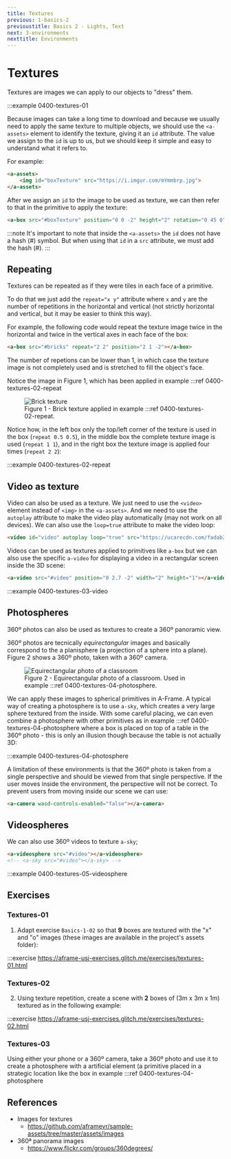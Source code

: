 ```yaml
---
title: Textures
previous: 1-basics-2
previoustitle: Basics 2 - Lights, Text
next: 3-environments
nexttitle: Environments
---
```


# Textures
Textures are images we can apply to our objects to "dress" them. 

:::example 0400-textures-01


Because images can take a long time to download and because we usually need to apply the same texture to multiple objects, we should use the `<a-assets>` element to identify the texture, giving it an `id` attribute. The value we assign to the `id` is up to us, but we should keep it simple and easy to understand what it refers to. 

For example:
```html
<a-assets>
    <img id="boxTexture" src="https://i.imgur.com/mYmmbrp.jpg">
</a-assets>
```

After we assign an `id` to the image to be used as texture, we can then refer to that in the primitive to apply the texture:

```html
<a-box src="#boxTexture" position="0 0 -2" height="2" rotation="0 45 0"></a-box>
```


:::note 
It's important to note that inside the `<a-assets>` the `id` does not have a hash (#) symbol. But when using that `id` in a `src` attribute, we must add the hash (#).
:::

## Repeating

Textures can be repeated as if they were tiles in each face of a primitive.

To do that we just add the `repeat="x y"` attribute where `x` and `y` are the number of repetitions in the horizontal and vertical (not strictly horizontal and vertical, but it may be easier to think this way).

For example, the following code would repeat the texture image twice in the horizontal and twice in the vertical axes in each face of the box:

```html
<a-box src="#bricks" repeat="2 2" position="2 1 -2"></a-box>
```

The number of repetions can be lower than 1, in which case the texture image is not completely used and is stretched to fill the object's face.

Notice the image in Figure 1, which has been applied in example :::ref 0400-textures-02-repeat
<figure>
    <img src="https://cdn.glitch.com/80978ab7-9db6-45ae-bc43-4fab16bdbb6e%2Fbrick_diffuse.jpg?1523874307941"
         alt="Brick texture">
    <figcaption>Figure 1 - Brick texture applied in example :::ref 0400-textures-02-repeat.</figcaption>
</figure>

Notice how, in the left box only the top/left corner of the texture is used in the box (`repeat 0.5 0.5`), in the middle box the complete texture image is used (`repeat 1 1`), and in the right box the texture image is applied four times (`repeat 2 2`):

:::example 0400-textures-02-repeat

## Video as texture

Video can also be used as a texture. We just need to use the `<video>` element instead of `<img>` in the `<a-assets>`. And we need to use the `autoplay` attribute to make the video play automatically (may not work on all devices). We can also use the `loop=true` attribute to make the video loop:

```html
<video id="video" autoplay loop="true" src="https://ucarecdn.com/fadab25d-0b3a-45f7-8ef5-85318e92a261/"></video>
```
 
Videos can be used as textures applied to primitives like `a-box` but we can also use the specific `a-video` for displaying a video in a rectangular screen inside the 3D scene:

```html
<a-video src="#video" position="0 2.7 -2" width="2" height="1"></a-video>
```

:::example 0400-textures-03-video
  
## Photospheres
360º photos can also be used as textures to create a 360º panoramic view.

360º photos are tecnically *equirectangular* images and basically correspond to the a planisphere (a projection of a sphere into a plane). Figure 2 shows a 360º photo, taken with a 360º camera.

<figure>
    <img src="https://cdn.glitch.com/80978ab7-9db6-45ae-bc43-4fab16bdbb6e%2FR0010059.JPG?1525432731662"
         alt="Equirectangular photo of a classroom">
    <figcaption>Figure 2 - Equirectangular photo of a classroom. Used in example :::ref 0400-textures-04-photosphere.</figcaption>
</figure>

We can apply these images to spherical primitives in A-Frame. A typical way of creating a photosphere is to use `a-sky`, which creates a very large sphere textured from the inside. With some careful placing, we can even combine a photosphere with other primitives as in example :::ref 0400-textures-04-photosphere where a box is placed on top of a table in the 360º photo - this is only an illusion though because the table is not actually 3D:

:::example 0400-textures-04-photosphere

A limitation of these environments is that the 360º photo is taken from a single perspective and should be viewed from that single perspective. If the user moves inside the environment, the perspective will not be correct. To prevent users from moving inside our scene we can use:

```html
<a-camera wasd-controls-enabled="false"></a-camera>
```

## Videospheres
We can also use 360º videos to texture `a-sky`;


```html
<a-videosphere src="#video"></a-videosphere>
<!-- <a-sky src="#video"></a-sky> -->
```

:::example 0400-textures-05-videosphere


## Exercises


### Textures-01
1. Adapt exercise `Basics-1-02` so that **9** boxes are textured with the "x" and "o" images (these images are available in the project's assets folder):

:::exercise https://aframe-usj-exercises.glitch.me/exercises/textures-01.html


### Textures-02
2. Using texture repetition, create a scene with **2** boxes of (3m x 3m x 1m) textured as in the following example:


:::exercise https://aframe-usj-exercises.glitch.me/exercises/textures-02.html

### Textures-03
Using either your phone or a 360º camera, take a 360º photo and use it to create a photosphere with a artificial element (a primitive placed in a strategic location like the box in example :::ref 0400-textures-04-photosphere


## References

* Images for textures 
  * <a href="https://github.com/aframevr/sample-assets/tree/master/assets/images" target="_blank">https://github.com/aframevr/sample-assets/tree/master/assets/images</a>
* 360ª panorama images 
  * <a href="https://www.flickr.com/groups/360degrees/" target="_blank">https://www.flickr.com/groups/360degrees/</a>
